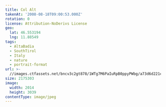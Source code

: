 ```yaml
---
title: Col Alt
takenAt: '2008-08-18T09:00:53.000Z'
rotation: 0
license: Attribution-NoDerivs License
geo:
  lat: 46.553194
  lng: 11.88549
tags:
  - AltaBadia
  - SouthTirol
  - Italy
  - nature
  - portrait-format
url: >-
  //images.ctfassets.net/bncv3c2gt878/1WTg7M6PaIuRpB0ppyPWbg/a73d6d221ceffb190e2e15b48f7d36b3/col-alt_4343893556_o
size: 2175303
image:
  width: 2014
  height: 3039
contentType: image/jpeg
---
```


